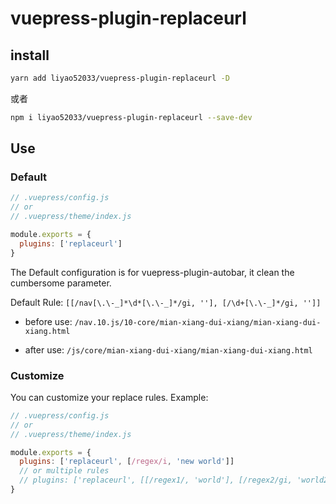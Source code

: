 # vuepress-plugin-replaceurl

## install
```bash
yarn add liyao52033/vuepress-plugin-replaceurl -D
```

或者

```bash
npm i liyao52033/vuepress-plugin-replaceurl --save-dev
```



## Use

### Default
```js
// .vuepress/config.js
// or
// .vuepress/theme/index.js

module.exports = {
  plugins: ['replaceurl']
}
```

The Default configuration is for vuepress-plugin-autobar, it clean the cumbersome parameter.

Default Rule: `[[/nav[\.\-_]*\d*[\.\-_]*/gi, ''], [/\d+[\.\-_]*/gi, '']]`

* before use:
`/nav.10.js/10-core/mian-xiang-dui-xiang/mian-xiang-dui-xiang.html`

* after use:
`/js/core/mian-xiang-dui-xiang/mian-xiang-dui-xiang.html`

### Customize
You can customize your replace rules. Example:

```js
// .vuepress/config.js
// or
// .vuepress/theme/index.js

module.exports = {
  plugins: ['replaceurl', [/regex/i, 'new world']]
  // or multiple rules
  // plugins: ['replaceurl', [[/regex1/, 'world'], [/regex2/gi, 'world2']]]
}
```

